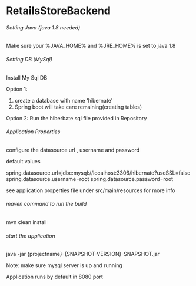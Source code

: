 # RetailsStoreBackend

######   Setting Java (java 1.8 needed)  ########

Make sure your  %JAVA_HOME%  and %JRE_HOME% is set to java 1.8


######  Setting DB (MySql) ########

Install My Sql DB 

Option 1:
1. create a database with name 'hibernate'
2. Spring boot will take care remaining(creating tables)

Option 2:
  Run the hiberbate.sql file provided in Repository


######  Application Properties ########

configure the datasource url , username and password 

default values

spring.datasource.url=jdbc:mysql://localhost:3306/hibernate?useSSL=false
spring.datasource.username=root
spring.datasource.password=root

see application properties file under src/main/resources for more info

###### maven command to run the build #######

mvn clean install

###### start the application ###### 

java -jar {projectname}-{SNAPSHOT-VERSION}-SNAPSHOT.jar

Note: make sure mysql server is up and running 

Application runs by default in 8080 port



